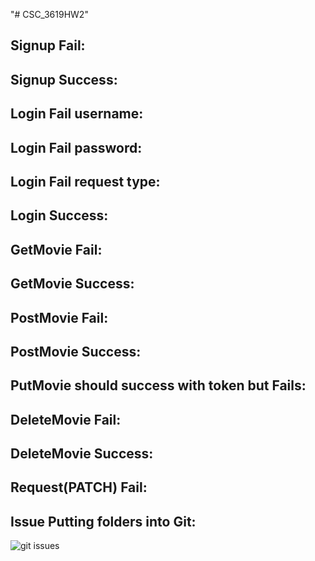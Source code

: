 "# CSC_3619HW2" 

## **Signup Fail:**

## **Signup Success:**

## **Login Fail username:**

## **Login Fail password:**

## **Login Fail request type:**

## **Login Success:**

## **GetMovie Fail:**

## **GetMovie Success:**

## **PostMovie Fail:**

## **PostMovie Success:**

## **PutMovie should success with token but Fails:**

## **DeleteMovie Fail:**

## **DeleteMovie Success:**

## **Request(PATCH) Fail:**

## **Issue Putting folders into Git:**

![git issues](https://user-images.githubusercontent.com/10605443/155821345-7da21722-017d-42ae-afea-76dd734c5743.png)
